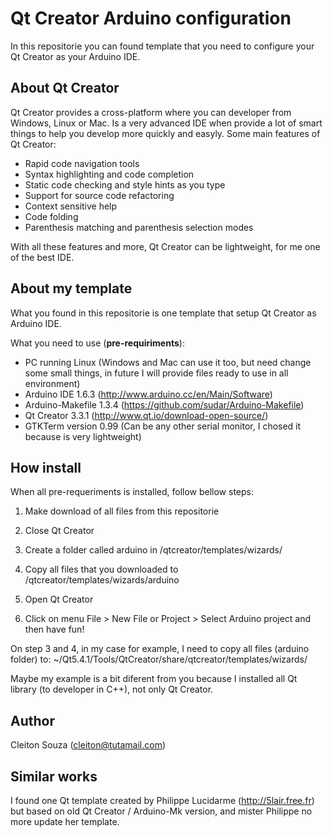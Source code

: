 # Qt Creator Arduino configuration

In this repositorie you can found template that you need to configure your Qt Creator as your Arduino IDE.

## About Qt Creator
Qt Creator provides a cross-platform where you can developer from Windows, Linux or Mac. Is a very advanced IDE when provide a lot of smart things to help you develop more quickly and easyly. Some main features of Qt Creator:
- Rapid code navigation tools
- Syntax highlighting and code completion
- Static code checking and style hints as you type
- Support for source code refactoring
- Context sensitive help
- Code folding
- Parenthesis matching and parenthesis selection modes

With all these features and more, Qt Creator can be lightweight, for me one of the best IDE.

## About my template
What you found in this repositorie is one template that setup Qt Creator as Arduino IDE.

What you need to use (<b>pre-requiriments</b>):
* PC running Linux (Windows and Mac can use it too, but need change some small things, in future I will provide files ready to use in all environment)
* Arduino IDE 1.6.3 (http://www.arduino.cc/en/Main/Software)
* Arduino-Makefile 1.3.4 (https://github.com/sudar/Arduino-Makefile)
* Qt Creator 3.3.1 (http://www.qt.io/download-open-source/)
* GTKTerm version 0.99 (Can be any other serial monitor, I chosed it because is very lightweight)


## How install
When all pre-requeriments is installed, follow bellow steps:

1. Make download of all files from this repositorie

2. Close Qt Creator

3. Create a folder called arduino in <folder-where-intalled-qt-creator>/qtcreator/templates/wizards/

4. Copy all files that you downloaded to <folder-where-intalled-qt-creator>/qtcreator/templates/wizards/arduino

5. Open Qt Creator

6. Click on menu File > New File or Project > Select Arduino project and then have fun!

On step 3 and 4, in my case for example, I need to copy all files (arduino folder) to: ~/Qt5.4.1/Tools/QtCreator/share/qtcreator/templates/wizards/

Maybe my example is a bit diferent from you because I installed all Qt library (to developer in C++), not only Qt Creator.


## Author
Cleiton Souza (cleiton@tutamail.com)


## Similar works
I found one Qt template created by Philippe Lucidarme (http://5lair.free.fr) but based on old Qt Creator / Arduino-Mk version, and mister Philippe no more update her template.